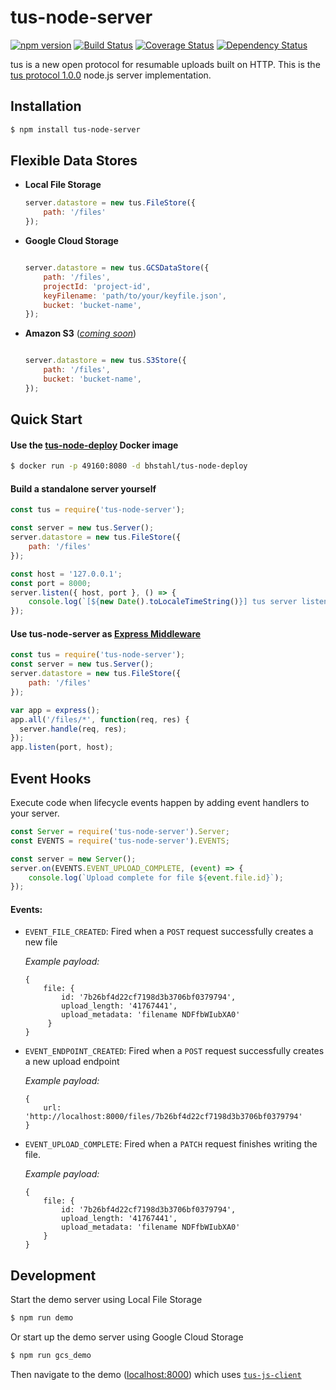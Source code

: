 # tus-node-server
[![npm version](https://badge.fury.io/js/tus-node-server.svg)](https://badge.fury.io/js/tus-node-server)
[![Build Status](https://travis-ci.org/tus/tus-node-server.svg?branch=master)](https://travis-ci.org/tus/tus-node-server)
[![Coverage Status](https://coveralls.io/repos/tus/tus-node-server/badge.svg?branch=master&service=github)](https://coveralls.io/github/tus/tus-node-server?branch=master)
[![Dependency Status](https://david-dm.org/tus/tus-node-server.svg)](https://david-dm.org/tus/tus-node-server#info=dependencies)

tus is a new open protocol for resumable uploads built on HTTP. This is the [tus protocol 1.0.0](http://tus.io/protocols/resumable-upload.html) node.js server implementation.

## Installation

```bash
$ npm install tus-node-server
```

## Flexible Data Stores

- **Local File Storage**
    ```js
    server.datastore = new tus.FileStore({
        path: '/files'
    });
    ```

- **Google Cloud Storage**
    ```js

    server.datastore = new tus.GCSDataStore({
        path: '/files',
        projectId: 'project-id',
        keyFilename: 'path/to/your/keyfile.json',
        bucket: 'bucket-name',
    });
    ```

- **Amazon S3** ([_coming soon_](https://github.com/tus/tus-node-server/issues/12))
    ```js

    server.datastore = new tus.S3Store({
        path: '/files',
        bucket: 'bucket-name',
    });
    ```

## Quick Start

#### Use the [tus-node-deploy](https://hub.docker.com/r/bhstahl/tus-node-deploy/) Docker image

```sh
$ docker run -p 49160:8080 -d bhstahl/tus-node-deploy
```

#### Build a standalone server yourself
```js
const tus = require('tus-node-server');

const server = new tus.Server();
server.datastore = new tus.FileStore({
    path: '/files'
});

const host = '127.0.0.1';
const port = 8000;
server.listen({ host, port }, () => {
    console.log(`[${new Date().toLocaleTimeString()}] tus server listening at http://${host}:${port}`);
});
```

#### Use tus-node-server as [Express Middleware](http://expressjs.com/en/guide/using-middleware.html)

```js
const tus = require('tus-node-server');
const server = new tus.Server();
server.datastore = new tus.FileStore({
    path: '/files'
});

var app = express();
app.all('/files/*', function(req, res) {
  server.handle(req, res);
});
app.listen(port, host);
```

## Event Hooks

Execute code when lifecycle events happen by adding event handlers to your server.

```js
const Server = require('tus-node-server').Server;
const EVENTS = require('tus-node-server').EVENTS;

const server = new Server();
server.on(EVENTS.EVENT_UPLOAD_COMPLETE, (event) => {
    console.log(`Upload complete for file ${event.file.id}`);
});
```

#### Events:

- `EVENT_FILE_CREATED`: Fired when a `POST` request successfully creates a new file

    _Example payload:_
    ```
    {
        file: {
            id: '7b26bf4d22cf7198d3b3706bf0379794',
            upload_length: '41767441',
            upload_metadata: 'filename NDFfbWIubXA0'
         }
    }
    ```

- `EVENT_ENDPOINT_CREATED`: Fired when a `POST` request successfully creates a new upload endpoint

    _Example payload:_
    ```
    {
        url: 'http://localhost:8000/files/7b26bf4d22cf7198d3b3706bf0379794'
    }
    ```

- `EVENT_UPLOAD_COMPLETE`: Fired when a `PATCH` request finishes writing the file.

    _Example payload:_
    ```
    {
        file: {
            id: '7b26bf4d22cf7198d3b3706bf0379794',
            upload_length: '41767441',
            upload_metadata: 'filename NDFfbWIubXA0'
        }
    }
    ```

## Development

Start the demo server using Local File Storage
```bash
$ npm run demo
```

Or start up the demo server using Google Cloud Storage
```bash
$ npm run gcs_demo
```

Then navigate to the demo ([localhost:8000](http://localhost:8000)) which uses [`tus-js-client`](https://github.com/tus/tus-js-client)
